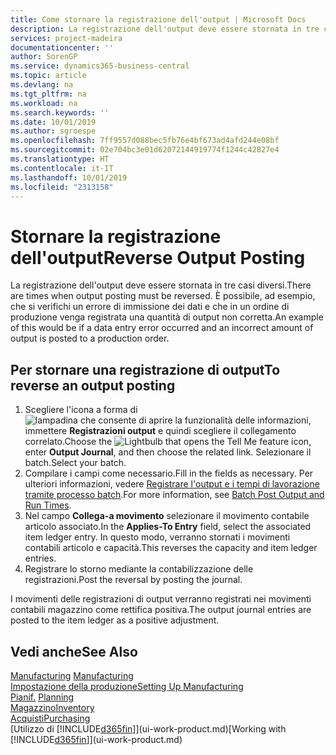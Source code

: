 ```yaml
---
title: Come stornare la registrazione dell'output | Microsoft Docs
description: La registrazione dell'output deve essere stornata in tre casi diversi. È possibile, ad esempio, che si verifichi un errore di immissione dei dati e che in un ordine di produzione venga registrata una quantità di output non corretta.
services: project-madeira
documentationcenter: ''
author: SorenGP
ms.service: dynamics365-business-central
ms.topic: article
ms.devlang: na
ms.tgt_pltfrm: na
ms.workload: na
ms.search.keywords: ''
ms.date: 10/01/2019
ms.author: sgroespe
ms.openlocfilehash: 7ff9557d088bec5fb76e4bf673ad4afd244e08bf
ms.sourcegitcommit: 02e704bc3e01d62072144919774f1244c42827e4
ms.translationtype: HT
ms.contentlocale: it-IT
ms.lasthandoff: 10/01/2019
ms.locfileid: "2313158"
---
```

# <a name="reverse-output-posting"></a><span data-ttu-id="a4af4-104">Stornare la registrazione dell'output</span><span class="sxs-lookup"><span data-stu-id="a4af4-104">Reverse Output Posting</span></span>
<span data-ttu-id="a4af4-105">La registrazione dell'output deve essere stornata in tre casi diversi.</span><span class="sxs-lookup"><span data-stu-id="a4af4-105">There are times when output posting must be reversed.</span></span> <span data-ttu-id="a4af4-106">È possibile, ad esempio, che si verifichi un errore di immissione dei dati e che in un ordine di produzione venga registrata una quantità di output non corretta.</span><span class="sxs-lookup"><span data-stu-id="a4af4-106">An example of this would be if a data entry error occurred and an incorrect amount of output is posted to a production order.</span></span>  

## <a name="to-reverse-an-output-posting"></a><span data-ttu-id="a4af4-107">Per stornare una registrazione di output</span><span class="sxs-lookup"><span data-stu-id="a4af4-107">To reverse an output posting</span></span>  
1.  <span data-ttu-id="a4af4-108">Scegliere l'icona a forma di ![lampadina che consente di aprire la funzionalità delle informazioni](media/ui-search/search_small.png "Informazioni sull'operazione che si desidera eseguire"), immettere **Registrazioni output** e quindi scegliere il collegamento correlato.</span><span class="sxs-lookup"><span data-stu-id="a4af4-108">Choose the ![Lightbulb that opens the Tell Me feature](media/ui-search/search_small.png "Tell me what you want to do") icon, enter **Output Journal**, and then choose the related link.</span></span> <span data-ttu-id="a4af4-109">Selezionare il batch.</span><span class="sxs-lookup"><span data-stu-id="a4af4-109">Select your batch.</span></span>  
2. <span data-ttu-id="a4af4-110">Compilare i campi come necessario.</span><span class="sxs-lookup"><span data-stu-id="a4af4-110">Fill in the fields as necessary.</span></span> <span data-ttu-id="a4af4-111">Per ulteriori informazioni, vedere [Registrare l'output e i tempi di lavorazione tramite processo batch](production-how-to-post-output-quantity.md).</span><span class="sxs-lookup"><span data-stu-id="a4af4-111">For more information, see [Batch Post Output and Run Times](production-how-to-post-output-quantity.md).</span></span>
3.  <span data-ttu-id="a4af4-112">Nel campo **Collega-a movimento** selezionare il movimento contabile articolo associato.</span><span class="sxs-lookup"><span data-stu-id="a4af4-112">In the **Applies-To Entry** field, select the associated item ledger entry.</span></span> <span data-ttu-id="a4af4-113">In questo modo, verranno stornati i movimenti contabili articolo e capacità.</span><span class="sxs-lookup"><span data-stu-id="a4af4-113">This reverses the capacity and item ledger entries.</span></span>  
4. <span data-ttu-id="a4af4-114">Registrare lo storno mediante la contabilizzazione delle registrazioni.</span><span class="sxs-lookup"><span data-stu-id="a4af4-114">Post the reversal by posting the journal.</span></span>  

<span data-ttu-id="a4af4-115">I movimenti delle registrazioni di output verranno registrati nei movimenti contabili magazzino come rettifica positiva.</span><span class="sxs-lookup"><span data-stu-id="a4af4-115">The output journal entries are posted to the item ledger as a positive adjustment.</span></span>  

## <a name="see-also"></a><span data-ttu-id="a4af4-116">Vedi anche</span><span class="sxs-lookup"><span data-stu-id="a4af4-116">See Also</span></span>  
 <span data-ttu-id="a4af4-117">[Manufacturing](production-manage-manufacturing.md)  </span><span class="sxs-lookup"><span data-stu-id="a4af4-117">[Manufacturing](production-manage-manufacturing.md)  </span></span>  
 [<span data-ttu-id="a4af4-118">Impostazione della produzione</span><span class="sxs-lookup"><span data-stu-id="a4af4-118">Setting Up Manufacturing</span></span>](production-configure-production-processes.md)  
 <span data-ttu-id="a4af4-119">[Pianif.](production-planning.md)    </span><span class="sxs-lookup"><span data-stu-id="a4af4-119">[Planning](production-planning.md)    </span></span>  
 [<span data-ttu-id="a4af4-120">Magazzino</span><span class="sxs-lookup"><span data-stu-id="a4af4-120">Inventory</span></span>](inventory-manage-inventory.md)  
 [<span data-ttu-id="a4af4-121">Acquisti</span><span class="sxs-lookup"><span data-stu-id="a4af4-121">Purchasing</span></span>](purchasing-manage-purchasing.md)  
 <span data-ttu-id="a4af4-122">[Utilizzo di [!INCLUDE[d365fin](includes/d365fin_md.md)]](ui-work-product.md)</span><span class="sxs-lookup"><span data-stu-id="a4af4-122">[Working with [!INCLUDE[d365fin](includes/d365fin_md.md)]](ui-work-product.md)</span></span>  
